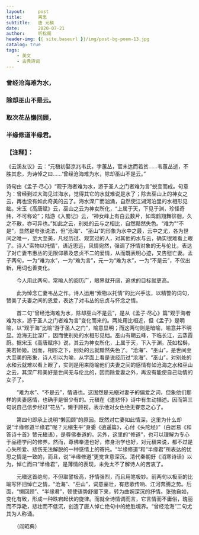 ```yaml
---
layout:     post
title:      离思
subtitle:   唐 元稹
date:       2020-07-21
author:     听松阁
header-img: {{ site.baseurl }}/img/post-bg-poem-13.jpg
catalog: true
tags:
    - 美文
    - 古典诗词
---
```


### 曾经沧海难为水，
### 除却巫山不是云。
### 取次花丛懒回顾，
### 半缘修道半缘君。


### 【注释】：
《云溪友议》云：“元稹初娶京兆韦氏，字蕙丛，官未达而若贫……韦蕙丛逝，不胜其悲，为诗悼之曰……‘曾经沧海难为水，除却巫山不是云。”

诗句由《孟子·尽心》“观于海者难为水，游于圣人之门者难为言”蜕变而成。句意为：曾经到过大海见过海水，觉得其它的水就难说是水了；除去巫山上的神女之云，再也没有如此奇美的云了。海水深广而汹涌，自然使江湖河泊里的水相形见绌。宋玉《高唐赋》云，巫山之云为神女所化，“上属于天，下见于渊，珍怪奇纬，不可称论”；陆游《入蜀记》云，“神女峰上有白云数片，如鸾鹤翔舞徘徊，久之不散，亦可异也。”如此之云，别处的云与之相比，自然黯然失色。“难为”“不是”，显然是夸张说法，但“沧海”、“巫山”的形象为水中之最，云中之尤，各为世间之唯一，至大至美，凡经历过、观赏过的人，对其他的水与云，确实很难看上眼了。诗人“索物以托情”，语近思远，风情宛然，强调了抒情对象的无与伦比，表达了对亡妻韦惠丛的无限仰慕及忠贞不二的爱情，从而既表明心迹，又告慰亡妻。孟子两句，一为“难为水”，一为“难为言”，元一为“难为水”，一为“不是云”，不仅出新，用词也善变化。

　　今人用此两句，常喻人的阅历广，眼界就开阔，追求的目标就更高。
  

　　此为悼念亡妻韦丛之作。诗人运用“索物以托情”的比兴手法，以精警的词句，赞美了夫妻之间的恩爱，表达了对韦丛的忠贞与怀念之情。

　　首二句“曾经沧海难为水，除却巫山不是云”，是从《孟子·尽心》篇“观于海者难为水，游于圣人之门者难为言”变化而来的。两处用比相近，但《孟子》是明喻，以“观于海”比喻“游于圣人之门”，喻意显明；而这两句则是暗喻，喻意并不明显。沧海无比深广，因而使别处的水相形见绌。巫山有朝云峰，下临长江，云蒸霞蔚。据宋玉《高唐赋序》说，其云为神女所化，上属于天，下入于渊，茂如松榯，美若娇姬。因而，相形之下，别处的云就黯然失色了。“沧海”、“巫山”，是世间至大至美的形象，诗人引以为喻，从字面上看是说经历过“沧海”、“巫山”，对别处的水和云就难以看上眼了，实则是用来隐喻他们夫妻之间的感情有如沧海之水和巫山之云，其深广和美好是世间无与伦比的，因而除爱妻之外，再没有能使自己动情的女子了。

　　“难为水”、“不是云”，情语也。这固然是元稹对妻子的偏爱之词，但象他们那样的夫妻感情，也确乎是很少有的。元稹在《遣悲怀》诗中有生动描述。因而第三句说自己信步经过“花丛”，懒于顾视，表示他对女色绝无眷恋之心了。

　　第四句即承上说明“懒回顾”的原因。既然对亡妻如此情深，这里为什么却说“半缘修道半缘君”呢？元稹生平“身委《逍遥篇》，心付《头陀经》”（白居易《和答诗十首》赞元稹语），是尊佛奉道的。另外，这里的“修道”，也可以理解为专心于品德学问的修养。然而，尊佛奉道也好，修身治学也好，对元稹来说，都不过是心失所爱、悲伤无法解脱的一种感情上的寄托。“半缘修道”和“半缘君”所表达的忧思之情是一致的，而且，说“半缘修道”更觉含意深沉。清代秦朝釪《消寒诗话》以为，悼亡而曰“半缘君”，是薄情的表现，未免太不了解诗人的苦衷了。

　　元稹这首绝句，不但取譬极高，抒情强烈，而且用笔极妙。前两句以极至的比喻写怀旧悼亡之情，“沧海”、“巫山”，词意豪壮，有悲歌传响、江河奔腾之势。后面，“懒回顾”、“半缘君”，顿使语势舒缓下来，转为曲婉深沉的抒情。张弛自如，变化有致，形成一种跌宕起伏的旋律。而就全诗情调而言，它言情而不庸俗，瑰丽而不浮艳，悲壮而不低沉，创造了唐人悼亡绝句中的绝胜境界。“曾经沧海”二句尤其为人称诵。

　　（阎昭典）
